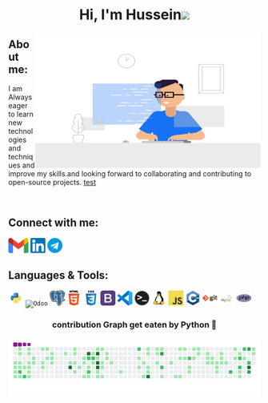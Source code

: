 <!-- Greeting -->
<div align="center">
   <h1>Hi, I'm Hussein<img src="https://media.giphy.com/media/hvRJCLFzcasrR4ia7z/giphy.gif" width="25px"></h1>
</div>

<img align="right" height="270px" width="450px" alt="GIF" src="assets/code.gif" />


<!-- About -->
<div align="left">
   <h2>About me:</h2>
   <p>I am Always eager to learn new technologies and techniques and improve my skills.and looking forward to collaborating and contributing to open-source projects.
   <a href="https://husseincopol.github.io/" target="#">test</a>
   </b></p>
</div>

<br>

<!-- Social Platforms -->
<div>
   <h2>Connect with me:</h2>
   <code><a href="mailto:husseincopol@gmail.com" target="#"><img height="30" src="assets/gmail.png"></a></code>
   <code><a href="https://www.linkedin.com/in/husseinhajian" target="#"><img height="30" src="assets/linkedin.svg"></a></code>
   <code><a href="https://t.me/husseincopol" target="#"><img height="30" src="assets/telegram.svg"></a></code>

</div>

<!-- Languages & Tools -->
<div>
   <h2>Languages & Tools:</h2>
   <code><img height="30" src="https://raw.githubusercontent.com/github/explore/80688e429a7d4ef2fca1e82350fe8e3517d3494d/topics/python/python.png" alt="Python"></code>
   <code><img height="30" src="assets/odoo.png" alt="Odoo"></code>
   <code><img height="30" src="https://raw.githubusercontent.com/github/explore/80688e429a7d4ef2fca1e82350fe8e3517d3494d/topics/postgresql/postgresql.png" alt="PostgreSQL"></code>
   <code><img height="30" src="https://raw.githubusercontent.com/github/explore/80688e429a7d4ef2fca1e82350fe8e3517d3494d/topics/html/html.png" alt="HTML"></code>
   <code><img height="30" src="https://raw.githubusercontent.com/github/explore/80688e429a7d4ef2fca1e82350fe8e3517d3494d/topics/css/css.png" alt="CSS"></code>
   <code><img height="30" src="https://raw.githubusercontent.com/github/explore/80688e429a7d4ef2fca1e82350fe8e3517d3494d/topics/bootstrap/bootstrap.png" alt="Bootstrap"></code>
   <code><img height="30" src="https://raw.githubusercontent.com/github/explore/80688e429a7d4ef2fca1e82350fe8e3517d3494d/topics/visual-studio-code/visual-studio-code.png" alt="Visual Studio Code"></code>
   <code><img height="30" src="https://raw.githubusercontent.com/github/explore/80688e429a7d4ef2fca1e82350fe8e3517d3494d/topics/terminal/terminal.png" alt="Terminal"></code>
   <code><img height="30" src="https://raw.githubusercontent.com/github/explore/80688e429a7d4ef2fca1e82350fe8e3517d3494d/topics/linux/linux.png" alt="Linux"></code>
   <code><img height="30" src="https://raw.githubusercontent.com/github/explore/80688e429a7d4ef2fca1e82350fe8e3517d3494d/topics/javascript/javascript.png" alt="Javascript"></code>
   <code><img height="30" src="https://raw.githubusercontent.com/github/explore/80688e429a7d4ef2fca1e82350fe8e3517d3494d/topics/cpp/cpp.png" alt="C++"></code>
   <code><img height="30" src="https://raw.githubusercontent.com/github/explore/80688e429a7d4ef2fca1e82350fe8e3517d3494d/topics/git/git.png" alt="Git"></code>
   <code><img height="30" src="https://raw.githubusercontent.com/github/explore/80688e429a7d4ef2fca1e82350fe8e3517d3494d/topics/mysql/mysql.png" alt="MySQL"></code>
   <code><img height="30" src="https://raw.githubusercontent.com/github/explore/80688e429a7d4ef2fca1e82350fe8e3517d3494d/topics/php/php.png" alt="Php"></code>
</div>

<!-- Contribution Graph -->
<div align="center">
  <h3>contribution Graph get eaten by Python 🐍</h3>
  <img src="assets/grid_snake.gif" />
</div>
<!-- Contribution Graph -->

